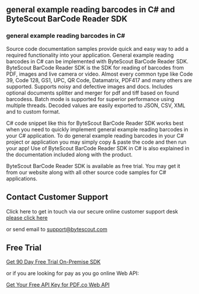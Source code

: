 ## general example reading barcodes in C# and ByteScout BarCode Reader SDK

### general example reading barcodes in C#

Source code documentation samples provide quick and easy way to add a required functionality into your application. General example reading barcodes in C# can be implemented with ByteScout BarCode Reader SDK. ByteScout BarCode Reader SDK is the SDK for reading of barcodes from PDF, images and live camera or video. Almost every common type like Code 39, Code 128, GS1, UPC, QR Code, Datamatrix, PDF417 and many others are supported. Supports noisy and defective images and docs. Includes optional documents splitter and merger for pdf and tiff based on found barcodess. Batch mode is supported for superior performance using multiple threads. Decoded values are easily exported to JSON, CSV, XML and to custom format.

C# code snippet like this for ByteScout BarCode Reader SDK works best when you need to quickly implement general example reading barcodes in your C# application. To do general example reading barcodes in your C# project or application you may simply copy & paste the code and then run your app! Use of ByteScout BarCode Reader SDK in C# is also explained in the documentation included along with the product.

ByteScout BarCode Reader SDK is available as free trial. You may get it from our website along with all other source code samples for C# applications.

## Contact Customer Support

Click here to get in touch via our secure online customer support desk [please click here](https://bytescout.zendesk.com/hc/en-us/requests/new?subject=ByteScout%20BarCode%20Reader%20SDK%20Question)

or send email to [support@bytescout.com](mailto:support@bytescout.com?subject=ByteScout%20BarCode%20Reader%20SDK%20Question) 

## Free Trial

[Get 90 Day Free Trial On-Premise SDK](https://bytescout.com/download/web-installer?utm_source=github-readme)

or if you are looking for pay as you go online Web API:

[Get Your Free API Key for PDF.co Web API](https://pdf.co/documentation/api?utm_source=github-readme)